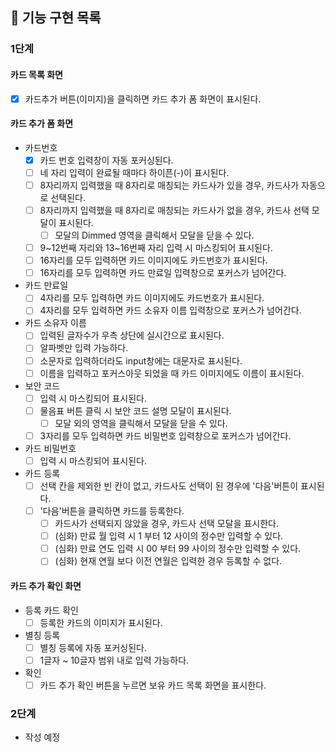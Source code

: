 ## 📝 기능 구현 목록

### 1단계

#### 카드 목록 화면

- [x] 카드추가 버튼(이미지)을 클릭하면 카드 추가 폼 화면이 표시된다.

#### 카드 추가 폼 화면

- 카드번호
  - [x] 카드 번호 입력창이 자동 포커싱된다.
  - [ ] 네 자리 입력이 완료될 때마다 하이픈(-)이 표시된다.
  - [ ] 8자리까지 입력했을 때 8자리로 매칭되는 카드사가 있을 경우, 카드사가 자동으로 선택된다.
  - [ ] 8자리까지 입력했을 때 8자리로 매칭되는 카드사가 없을 경우, 카드사 선택 모달이 표시된다.
    - [ ] 모달의 Dimmed 영역을 클릭해서 모달을 닫을 수 있다.
  - [ ] 9~12번째 자리와 13~16번째 자리 입력 시 마스킹되어 표시된다.
  - [ ] 16자리를 모두 입력하면 카드 이미지에도 카드번호가 표시된다.
  - [ ] 16자리를 모두 입력하면 카드 만료일 입력창으로 포커스가 넘어간다.
- 카드 만료일
  - [ ] 4자리를 모두 입력하면 카드 이미지에도 카드번호가 표시된다.
  - [ ] 4자리를 모두 입력하면 카드 소유자 이름 입력창으로 포커스가 넘어간다.
- 카드 소유자 이름
  - [ ] 입력된 글자수가 우측 상단에 실시간으로 표시된다.
  - [ ] 알파벳만 입력 가능하다.
  - [ ] 소문자로 입력하더라도 input창에는 대문자로 표시된다.
  - [ ] 이름을 입력하고 포커스아웃 되었을 때 카드 이미지에도 이름이 표시된다.
- 보안 코드
  - [ ] 입력 시 마스킹되어 표시된다.
  - [ ] 물음표 버튼 클릭 시 보안 코드 설명 모달이 표시된다.
    - [ ] 모달 외의 영역을 클릭해서 모달을 닫을 수 있다.
  - [ ] 3자리를 모두 입력하면 카드 비밀번호 입력창으로 포커스가 넘어간다.
- 카드 비밀번호
  - [ ] 입력 시 마스킹되어 표시된다.
- 카드 등록
  - [ ] 선택 칸을 제외한 빈 칸이 없고, 카드사도 선택이 된 경우에 '다음'버튼이 표시된다.
  - [ ] '다음'버튼을 클릭하면 카드를 등록한다.
    - [ ] 카드사가 선택되지 않았을 경우, 카드사 선택 모달을 표시한다.
    - [ ] (심화) 만료 월 입력 시 1 부터 12 사이의 정수만 입력할 수 있다.
    - [ ] (심화) 만료 연도 입력 시 00 부터 99 사이의 정수만 입력할 수 있다.
    - [ ] (심화) 현재 연월 보다 이전 연월은 입력한 경우 등록할 수 없다.

#### 카드 추가 확인 화면

- 등록 카드 확인
  - [ ] 등록한 카드의 이미지가 표시된다.
- 별칭 등록
  - [ ] 별칭 등록에 자동 포커싱된다.
  - [ ] 1글자 ~ 10글자 범위 내로 입력 가능하다.
- 확인
  - [ ] 카드 추가 확인 버튼을 누르면 보유 카드 목록 화면을 표시한다.

### 2단계

- 작성 예정
